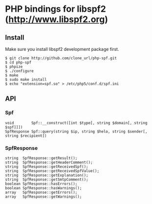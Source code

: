 # PHP bindings for libspf2 (http://www.libspf2.org)

## Install

Make sure you install libspf2 development package first.

	$ git clone http://github.com/clone_url/php-spf.git
	$ cd php-spf
	$ phpize
	$ ./configure
	$ make
	$ sudo make install
	$ echo "extension=spf.so" > /etc/php5/conf.d/spf.ini

##  API

### Spf

	void        Spf::__construct([int $type[, string $domain[, string $spf]]])
	SpfResponse Spf::query(string $ip, string $helo, string $sender[, string $recipient])

### SpfResponse

	string  SpfResponse::getResult();
	string  SpfResponse::getHeaderComment();
	string  SpfResponse::getReceivedSpf();
	string  SpfResponse::getReceivedSpfValue();
	string  SpfResponse::getExplanation();
	string  SpfResponse::getSmtpComment();
	boolean SpfResponse::hasErrors();
	boolean SpfResponse::hasWarnings();
	array   SpfResponse::getErrors();
	array   SpfResponse::getWarnings();
